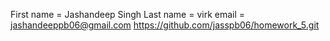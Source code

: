 First name = Jashandeep Singh
Last name = virk
email = jashandeeppb06@gmail.com
https://github.com/jasspb06/homework_5.git
